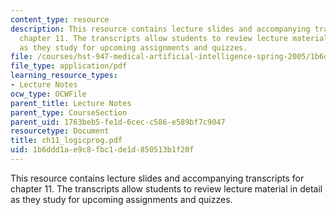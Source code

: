 ```yaml
---
content_type: resource
description: This resource contains lecture slides and accompanying transcripts for
  chapter 11. The transcripts allow students to review lecture material in detail
  as they study for upcoming assignments and quizzes.
file: /courses/hst-947-medical-artificial-intelligence-spring-2005/1b6ddd1ae9c8fbc1de1d850513b1f20f_ch11_logicprog.pdf
file_type: application/pdf
learning_resource_types:
- Lecture Notes
ocw_type: OCWFile
parent_title: Lecture Notes
parent_type: CourseSection
parent_uid: 1763beb5-fe1d-6cec-c586-e589bf7c9047
resourcetype: Document
title: ch11_logicprog.pdf
uid: 1b6ddd1a-e9c8-fbc1-de1d-850513b1f20f
---
```

This resource contains lecture slides and accompanying transcripts for chapter 11. The transcripts allow students to review lecture material in detail as they study for upcoming assignments and quizzes.

